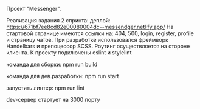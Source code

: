 Проект "Messenger".

Реализация задания 2 спринта: 
деплой: https://671bf7ee8cd82e00080004dc--messendger.netlify.app/
На стартовой странице имеются ссылки на: 404, 500, login, register, profile и страницу чатов.
При разработке использовался фреймворк Handelbars и препоцессор SCSS.
Роутинг осуществляется на стороне клиента.
К проекту подключены eslint и stylelint

команда для сборки: npm run build

команда для дев.разработки: npm run start

запустить линтер: npm run lint

dev-сервер стартует на 3000 порту